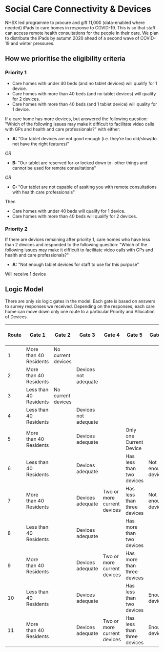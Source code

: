# Social Care Connectivity & Devices
NHSX led programme to procure and gift 11,000 (data-enabled where needed) iPads to care homes in response to COVID-19. This is so that staff can access remote health consultations for the people in their care. We plan to distribute the iPads by autumn 2020 ahead of a second wave of COVID-19 and winter pressures.

## How we prioritise the eligibility criteria

### Priority 1

- Care homes with under 40 beds (and no tablet devices) will qualify for 1 device. 
- Care homes with more than 40 beds (and no tablet devices) will qualify for 2 devices. 
- Care homes with more than 40 beds (and 1 tablet device) will quality for 1 device.

If a care home has more devices, but answered the following question: "Which of the following issues may make it difficult to facilitate video calls with GPs and health and care professionals?" with either:
- **A:** "Our tablet devices are not good enough (i.e. they’re too old/slow/do not have the right features)"

*OR*
- **B:** "Our tablet are reserved for-or locked down to- other things and cannot be used for remote consultations"

*OR*
- **C:** "Our tablet are not capable of assiting you with remote consultations with health care professionals"

Then
- Care homes with under 40 beds will qualify for 1 device. 
- Care homes with more than 40 beds will qualify for 2 devices. 

### Priority 2

If there are devices remaining after priority 1, care homes who have less than 2 devices and responded to the following question: "Which of the following issues may make it difficult to facilitate video calls with GPs and health and care professionals?"
- **A:** "Not enough tablet devices for staff to use for this purpose"

Will receive 1 device

## Logic Model

There are only six logic gates in the model. Each gate is based on answers to survey responses we received.
Depending on the responses, each care home can move down only one route to a particular Priority and Allocation of Devices.

|Route|Gate 1|Gate 2|Gate 3|Gate 4|Gate 5|Gate 6|Priority|Number of iPads|
|-|-|-|-|-|-|-|-|-:|
|1|More than 40 Residents|No current devices| | | |	|Priority One|2|
|2|More than 40 Residents| |Devices not adequate| | | |Priority One	|2|
|3|Less than 40 Residents|No current devices| | | |	|Priority One	|1|
|4|Less than 40 Residents|	|Devices not adequate | | |	|Priority One|1|
|5|More than 40 Residents| |Devices adequate|	|Only one Current Device| |Priority One|1|
|6|Less than 40 Residents| |Devices adequate|	|Has less than two devices|Not enough devices|Priority Two|1|
|7|More than 40 Residents| |Devices adequate|	Two or more current devices|Has less than three devices	|Not enough devices	|Priority Two|1|
|8|Less than 40 Residents| |Devices adequate| |Has more than two devices| |Ineligible|0|
|9|More than 40 Residents| |Devices adequate|Two or more current devices|Has more than three devices| |Ineligible	|0|
|10|Less than 40 Residents| |Devices adequate| |Has less than two devices|Enough devices	|Ineligible	|0|
|11|More than 40 Residents||Devices adequate|Two or more current devices|Has less than three devices|Enough devices|Ineligible|0|
